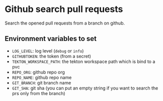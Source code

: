 # Github search pull requests

Search the opened pull requests from a branch on github.

## Environment variables to set

* `LOG_LEVEL`: log level (`debug` or `info`)
* `GITHUBTOKEN`: the token (from a secret)
* `TEKTON_WORKSPACE_PATH`: the tekton workspace path which is bind to a pvc
* `REPO_ORG`: github repo org
* `REPO_NAME`: github repo name
* `GIT_BRANCH`: git branch name
* `GIT_SHA`: git sha (you can put an empty string if you want to search the prs only from the branch)
